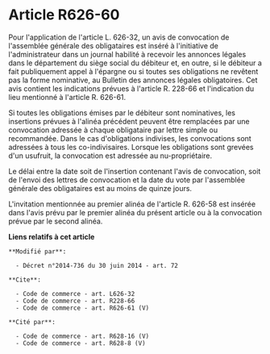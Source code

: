 # Article R626-60

Pour l'application de l'article L. 626-32, un avis de convocation de l'assemblée générale des obligataires est inséré à
l'initiative de l'administrateur dans un journal habilité à recevoir les annonces légales dans le département du siège social
du débiteur et, en outre, si le débiteur a fait publiquement appel à l'épargne ou si toutes ses obligations ne revêtent pas
la forme nominative, au Bulletin des annonces légales obligatoires. Cet avis contient les indications prévues à l'article R.
228-66 et l'indication du lieu mentionné à l'article R. 626-61.

Si toutes les obligations émises par le débiteur sont nominatives, les insertions prévues à l'alinéa précédent peuvent être
remplacées par une convocation adressée à chaque obligataire par lettre simple ou recommandée. Dans le cas d'obligations
indivises, les convocations sont adressées à tous les co-indivisaires. Lorsque les obligations sont grevées d'un usufruit, la
convocation est adressée au nu-propriétaire. 

Le délai entre la date soit de l'insertion contenant l'avis de convocation, soit de l'envoi des lettres de convocation et la
date du vote par l'assemblée générale des obligataires est au moins de quinze jours.

L'invitation mentionnée au premier alinéa de l'article R. 626-58 est insérée dans l'avis prévu par le premier alinéa du
présent article ou à la convocation prévue par le second alinéa.

**Liens relatifs à cet article**

	**Modifié par**:

	  - Décret n°2014-736 du 30 juin 2014 - art. 72

	**Cite**:

	  - Code de commerce - art. L626-32
	  - Code de commerce - art. R228-66
	  - Code de commerce - art. R626-61 (V)

	**Cité par**:

	  - Code de commerce - art. R628-16 (V)
	  - Code de commerce - art. R628-8 (V)
